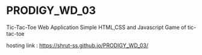 # PRODIGY_WD_03
Tic-Tac-Toe Web Application
Simple HTML,CSS and Javascript Game of tic-tac-toe

hosting link : https://shrut-ss.github.io/PRODIGY_WD_03/
